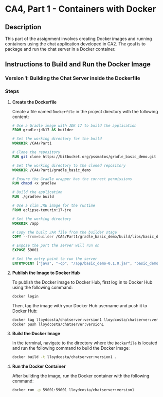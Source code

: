 # CA4, Part 1 - Containers with Docker

## Description

This part of the assignment involves creating Docker images and running containers using the chat application developed in CA2. The goal is to package and run the chat server in a Docker container.

## Instructions to Build and Run the Docker Image

### Version 1: Building the Chat Server inside the Dockerfile

### Steps

1. **Create the Dockerfile**

   Create a file named `Dockerfile` in the project directory with the following content:

   ```dockerfile
   # Use a Gradle image with JDK 17 to build the application
   FROM gradle:jdk17 AS builder

   # Set the working directory for the build
   WORKDIR /CA4/Part1

   # Clone the repository
   RUN git clone https://bitbucket.org/pssmatos/gradle_basic_demo.git

   # Set the working directory to the cloned repository
   WORKDIR /CA4/Part1/gradle_basic_demo

   # Ensure the Gradle wrapper has the correct permissions
   RUN chmod +x gradlew

   # Build the application
   RUN ./gradlew build

   # Use a slim JRE image for the runtime
   FROM eclipse-temurin:17-jre

   # Set the working directory
   WORKDIR /app

   # Copy the built JAR file from the builder stage
   COPY --from=builder /CA4/Part1/gradle_basic_demo/build/libs/basic_demo-0.1.0.jar /app/basic_demo-0.1.0.jar

   # Expose the port the server will run on
   EXPOSE 59001

   # Set the entry point to run the server
   ENTRYPOINT ["java", "-cp", "/app/basic_demo-0.1.0.jar", "basic_demo.ChatServerApp", "59001"]
   ```

2. **Publish the Image to Docker Hub**

   To publish the Docker image to Docker Hub, first log in to Docker Hub using the following command:

   ```sh
   docker login
   ```

   Then, tag the image with your Docker Hub username and push it to Docker Hub:

   ```sh
   docker tag lloydcosta/chatserver:version1 lloydcosta/chatserver:version1
   docker push lloydcosta/chatserver:version1
   ```

3. **Build the Docker Image**

   In the terminal, navigate to the directory where the `Dockerfile` is located and run the following command to build the Docker image:

   ```sh
   docker build -t lloydcosta/chatserver:version1 .
   ```

4. **Run the Docker Container**

   After building the image, run the Docker container with the following command:

   ```sh
   docker run -p 59001:59001 lloydcosta/chatserver:version1
   ```
   

    
